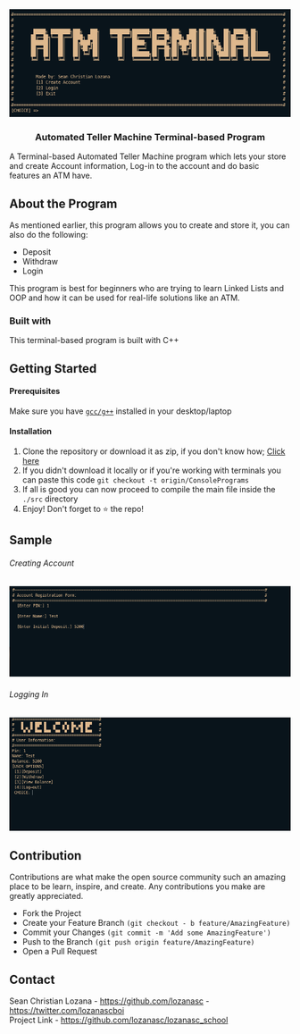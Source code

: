 
<img src="assets/project_banner.png">
<br/>
<h3 align="center"> Automated Teller Machine Terminal-based Program
</h3>
A Terminal-based Automated Teller Machine program which lets your store and create Account information, Log-in to the account and do basic features an ATM have.

## About the Program
As mentioned earlier, this program allows you to create and store it, you can also do the following:
* Deposit
* Withdraw
* Login

This program is best for beginners who are trying to learn Linked Lists and OOP and how it can be used for real-life solutions like an ATM.

### Built with
This terminal-based program is built with C++

## Getting Started
#### Prerequisites
Make sure you have <a href="https://gcc.gnu.org/install/">`gcc/g++`</a> installed in your desktop/laptop
#### Installation
  1. Clone the repository or download it as zip, if you don't know how; <a href = "https://www.howtogeek.com/451360/how-to-clone-a-github-repository/">Click here</a>
  2. If you didn't download it locally or if you're working with terminals you can paste this code `git checkout -t origin/ConsolePrograms`
  3. If all is good you can now proceed to compile the main file inside the `./src` directory
  4. Enjoy! Don't forget to ⭐ the repo!

## Sample
###### Creating Account
<img src="assets/create_account.png">

###### Logging In
<img src="assets/logged_in.png">

## Contribution
Contributions are what make the open source community such an amazing place to be learn, inspire, and create. Any contributions you make are greatly appreciated.

* Fork the Project
* Create your Feature Branch `(git checkout - b feature/AmazingFeature)`
* Commit your Changes `(git commit -m 'Add some AmazingFeature')`
* Push to the Branch `(git push origin feature/AmazingFeature)`
* Open a Pull Request

## Contact
Sean Christian Lozana - https://github.com/lozanasc - https://twitter.com/lozanascboi  
Project Link - https://github.com/lozanasc/lozanasc_school
